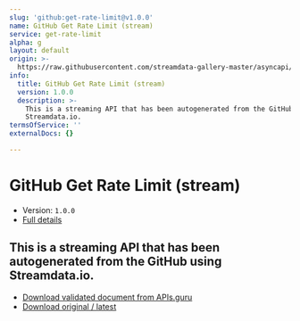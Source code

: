 ```yaml
---
slug: 'github:get-rate-limit@v1.0.0'
name: GitHub Get Rate Limit (stream)
service: get-rate-limit
alpha: g
layout: default
origin: >-
  https://raw.githubusercontent.com/streamdata-gallery-master/asyncapi/master/_listings/github/github-get-rate-limit-stream-async.md
info:
  title: GitHub Get Rate Limit (stream)
  version: 1.0.0
  description: >-
    This is a streaming API that has been autogenerated from the GitHub using
    Streamdata.io.
termsOfService: ''
externalDocs: {}

---
```

# GitHub Get Rate Limit (stream)

* Version: `1.0.0`
* [Full details](../html/github:get-rate-limit@v1.0.0.html)



## This is a streaming API that has been autogenerated from the GitHub using Streamdata.io.



* [Download validated document from APIs.guru](https://raw.githubusercontent.com/APIs-guru/asyncapi-directory/master/docs/APIs/github%3Aget-rate-limit%40v1.0.0.yaml)
* [Download original / latest](https://raw.githubusercontent.com/streamdata-gallery-master/asyncapi/master/_listings/github/github-get-rate-limit-stream-async.md)

<script type="application/ld+json">
{
  "@context": "http://schema.org/",
  "@type": "WebAPI",
  "description": "This is a streaming API that has been autogenerated from the GitHub using Streamdata.io.",
  "documentation": "",

  "name": "GitHub Get Rate Limit (stream)"
}
</script>
